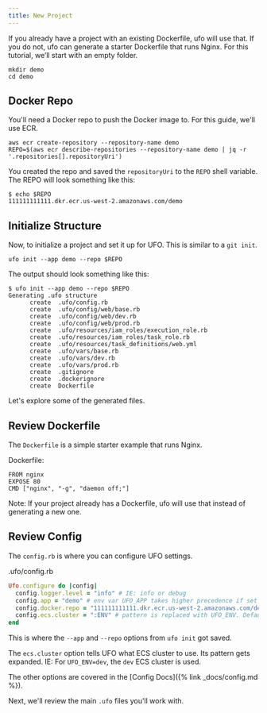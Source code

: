```yaml
---
title: New Project
---
```


If you already have a project with an existing Dockerfile, ufo will use that. If you do not, ufo can generate a starter Dockerfile that runs Nginx. For this tutorial, we’ll start with an empty folder.

    mkdir demo
    cd demo

## Docker Repo

You'll need a Docker repo to push the Docker image to. For this guide, we'll use ECR.

    aws ecr create-repository --repository-name demo
    REPO=$(aws ecr describe-repositories --repository-name demo | jq -r '.repositories[].repositoryUri')

You created the repo and saved the `repositoryUri` to the `REPO` shell variable.  The REPO will look something like this:

    $ echo $REPO
    111111111111.dkr.ecr.us-west-2.amazonaws.com/demo

## Initialize Structure

Now, to initialize a project and set it up for UFO. This is similar to a `git init`.

    ufo init --app demo --repo $REPO

The output should look something like this:

    $ ufo init --app demo --repo $REPO
    Generating .ufo structure
          create  .ufo/config.rb
          create  .ufo/config/web/base.rb
          create  .ufo/config/web/dev.rb
          create  .ufo/config/web/prod.rb
          create  .ufo/resources/iam_roles/execution_role.rb
          create  .ufo/resources/iam_roles/task_role.rb
          create  .ufo/resources/task_definitions/web.yml
          create  .ufo/vars/base.rb
          create  .ufo/vars/dev.rb
          create  .ufo/vars/prod.rb
          create  .gitignore
          create  .dockerignore
          create  Dockerfile

Let's explore some of the generated files.

## Review Dockerfile

The `Dockerfile` is a simple starter example that runs Nginx.

Dockerfile:

    FROM nginx
    EXPOSE 80
    CMD ["nginx", "-g", "daemon off;"]

Note: If your project already has a Dockerfile, ufo will use that instead of generating a new one.

## Review Config

The `config.rb` is where you can configure UFO settings.

.ufo/config.rb

```ruby
Ufo.configure do |config|
  config.logger.level = "info" # IE: info or debug
  config.app = "demo" # env var UFO_APP takes higher precedence if set
  config.docker.repo = "111111111111.dkr.ecr.us-west-2.amazonaws.com/demo"
  config.ecs.cluster = ":ENV" # pattern is replaced with UFO_ENV. Default is UFO_ENV=dev
end
```

This is where the `--app` and `--repo` options from `ufo init` got saved.

The `ecs.cluster` option tells UFO what ECS cluster to use. Its pattern gets expanded. IE: For `UFO_ENV=dev`, the `dev` ECS cluster is used.

The other options are covered in the [Config Docs]({% link _docs/config.md %}).

Next, we'll review the main `.ufo` files you'll work with.
